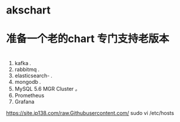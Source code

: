 # akschart
# 准备一个老的chart 专门支持老版本
#
1.	kafka               *.*
2.	rabbitmq            *.*
3.	elasticsearch-      *.*
4.	mongodb             *.*
5.  MySQL  5.6  MGR Cluster *。*
6.  Prometheus
7.  Grafana

https://site.ip138.com/raw.Githubusercontent.com/
sudo vi /etc/hosts
